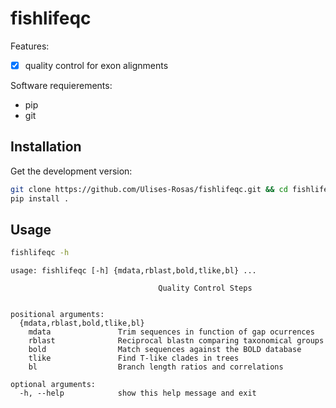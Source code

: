 # fishlifeqc

Features:

- [x] quality control for exon alignments

Software requierements:

* pip
* git

## Installation

Get the development version:

```Bash
git clone https://github.com/Ulises-Rosas/fishlifeqc.git && cd fishlifeqc
pip install .
```

## Usage

```Bash
fishlifeqc -h
```

```
usage: fishlifeqc [-h] {mdata,rblast,bold,tlike,bl} ...

                                 Quality Control Steps
                                      

positional arguments:
  {mdata,rblast,bold,tlike,bl}
    mdata               Trim sequences in function of gap ocurrences
    rblast              Reciprocal blastn comparing taxonomical groups
    bold                Match sequences against the BOLD database
    tlike               Find T-like clades in trees
    bl                  Branch length ratios and correlations

optional arguments:
  -h, --help            show this help message and exit

```
